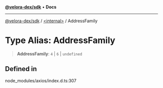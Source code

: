 [**@velora-dex/sdk**](../../README.md) • **Docs**

***

[@velora-dex/sdk](../../globals.md) / [\<internal\>](../README.md) / AddressFamily

# Type Alias: AddressFamily

> **AddressFamily**: `4` \| `6` \| `undefined`

## Defined in

node\_modules/axios/index.d.ts:307
